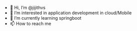 - 👋 Hi, I’m @jijithvs
- 👀 I’m interested in application development in cloud/Mobile
- 🌱 I’m currently learning springboot
- 📫 How to reach me 

<!---
jijithvs/jijithvs is a ✨ special ✨ repository because its `README.md` (this file) appears on your GitHub profile.
You can click the Preview link to take a look at your changes.
--->
